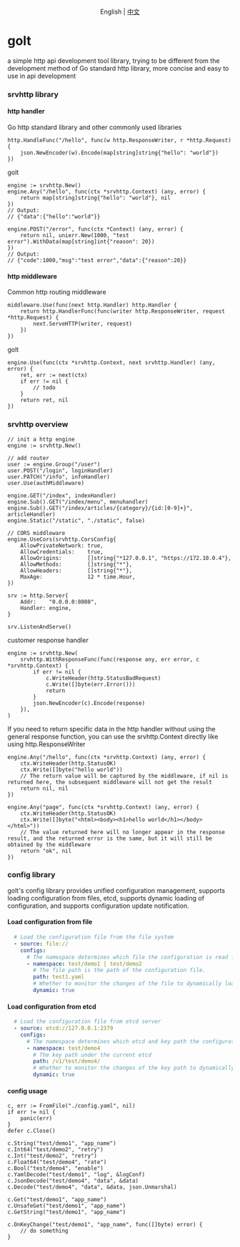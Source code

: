 <p align="center">
    <br> English | <a href="README-CN.md">中文</a>
</p>

# golt
a simple http api development tool library, trying to be different from the development method of Go standard http
library, more concise and easy to use in api development

### srvhttp library
#### http handler
Go http standard library and other commonly used libraries
```
http.HandleFunc("/hello", func(w http.ResponseWriter, r *http.Request) {
    json.NewEncoder(w).Encode(map[string]string{"hello": "world"})
})
```
golt
```
engine := srvhttp.New()
engine.Any("/hello", func(ctx *srvhttp.Context) (any, error) {
    return map[string]string{"hello": "world"}, nil
})
// Output:
// {"data":{"hello":"world"}}

engine.POST("/error", func(ctx *Context) (any, error) {
    return nil, unierr.New(1000, "test error").WithData(map[string]int{"reason": 20})
})
// Output:
// {"code":1000,"msg":"test error","data":{"reason":20}}
```
#### http middleware
Common http routing middleware
```
middleware.Use(func(next http.Handler) http.Handler {
    return http.HandlerFunc(func(writer http.ResponseWriter, request *http.Request) {
        next.ServeHTTP(writer, request)
    })
})
```
golt
```
engine.Use(func(ctx *srvhttp.Context, next srvhttp.Handler) (any, error) {
    ret, err := next(ctx)
    if err != nil {
        // todo
    }
    return ret, nil
})
```

### srvhttp overview
```
// init a http engine
engine := srvhttp.New()

// add router
user := engine.Group("/user")
user.POST("/login", loginHandler)
user.PATCH("/info", infoHandler)
user.Use(authMiddleware)

engine.GET("/index", indexHandler)
engine.Sub().GET("/index/menu", menuhandler)
engine.Sub().GET("/index/articles/{category}/{id:[0-9]+}", articleHandler)
engine.Static("/static", "./static", false)

// CORS middleware
engine.UseCors(srvhttp.CorsConfig{
    AllowPrivateNetwork: true,
    AllowCredentials:    true,
    AllowOrigins:        []string{"*127.0.0.1", "https://172.10.0.4"},
    AllowMethods:        []string{"*"},
    AllowHeaders:        []string{"*"},
    MaxAge:              12 * time.Hour,
})

srv := http.Server{
    Addr:    "0.0.0.0:8080",
    Handler: engine,
}

srv.ListenAndServe()
```

customer response handler
```
engine := srvhttp.New(
    srvhttp.WithResponseFunc(func(response any, err error, c *srvhttp.Context) {
        if err != nil {
            c.WriteHeader(http.StatusBadRequest)
            c.Write([]byte(err.Error()))
            return
        }
        json.NewEncoder(c).Encode(response)
    }),
)
```

If you need to return specific data in the http handler without using the general response function, you can use the srvhttp.Context directly like using http.ResponseWriter
```
engine.Any("/hello", func(ctx *srvhttp.Context) (any, error) {
    ctx.WriteHeader(http.StatusOK)
    ctx.Write([]byte("hello world"))
    // The return value will be captured by the middleware, if nil is returned here, the subsequent middleware will not get the result
    return nil, nil
})

engine.Any("page", func(ctx *srvhttp.Context) (any, error) {
    ctx.WriteHeader(http.StatusOK)
    ctx.Write([]byte("<html><body><h1>hello world</h1></body></html>"))
    // The value returned here will no longer appear in the response result, and the returned error is the same, but it will still be obtained by the middleware
    return "ok", nil
})
```

### config library
golt's config library provides unified configuration management, supports loading configuration from files,
etcd, supports dynamic loading of configuration, and supports configuration update notification.

#### Load configuration from file
```yaml
  # Load the configuration file from the file system
  - source: file://
    configs:
      # The namespace determines which file the configuration is read from.
      - namespace: test/demo1 | test/demo2
        # The file path is the path of the configuration file.
        path: test1.yaml
        # Whether to monitor the changes of the file to dynamically load the configuration
        dynamic: true
```

#### Load configuration from etcd
```yaml
  # Load the configuration file from etcd server
  - source: etcd://127.0.0.1:2379
    configs:
      # The namespace determines which etcd and key path the configuration is read from.
      - namespace: test/demo4
        # The key path under the current etcd
        path: /v1/test/demo4/
        # Whether to monitor the changes of the key path to dynamically load the configuration
        dynamic: true
```

#### config usage
```
c, err := FromFile("./config.yaml", nil) 
if err != nil {
    panic(err)
}
defer c.Close()

c.String("test/demo1", "app_name")
c.Int64("test/demo2", "retry")
c.Int("test/demo2", "retry")
c.Float64("test/demo4", "rate")
c.Bool("test/demo4", "enable")
c.YamlDecode("test/demo1", "log", &logConf)
c.JsonDecode("test/demo4", "data", &data)
c.Decode("test/demo4", "data", &data, json.Unmarshal)

c.Get("test/demo1", "app_name")
c.UnsafeGet("test/demo1", "app_name")
c.GetString("test/demo1", "app_name")

c.OnKeyChange("test/demo1", "app_name", func([]byte) error) {
    // do something
}
```
        
